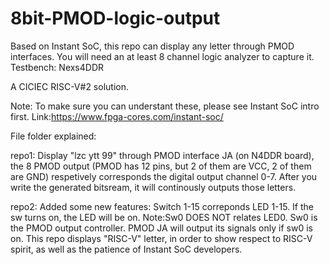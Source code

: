# 8bit-PMOD-logic-output
Based on Instant SoC, this repo can display any letter through PMOD interfaces. You will need an at least 8 channel logic analyzer to capture it. Testbench: Nexs4DDR

A CICIEC RISC-V#2 solution.

Note: To make sure you can understant these, please see Instant SoC intro first. Link:https://www.fpga-cores.com/instant-soc/

File folder explained:

repo1: Display "lzc ytt 99" through PMOD interface JA (on N4DDR board), the 8 PMOD output (PMOD has 12 pins, but 2 of them are VCC, 2 of them are GND) respetively corresponds the digital output channel 0-7. After you write the generated bitsream, it will continously outputs those letters.

repo2: Added some new features: Switch 1-15 correponds LED 1-15. If the sw turns on, the LED will be on. Note:Sw0 DOES NOT relates LED0. Sw0 is the PMOD output controller. PMOD JA will output its signals only if sw0 is on. This repo displays "RISC-V" letter, in order to show respect to RISC-V spirit, as well as the patience of Instant SoC developers.
